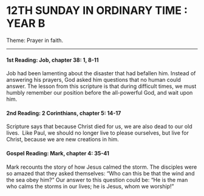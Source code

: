 # 12TH SUNDAY IN ORDINARY TIME : YEAR B
Theme: Prayer in faith.

---

#### 1st Reading: Job, chapter 38: 1, 8-11

Job had been lamenting about the disaster that had befallen him. Instead of answering his prayers, God asked him questions that no human could answer. The lesson from this scripture is that during difficult times, we must humbly remember our position before the all-powerful God, and wait upon him.

#### 2nd Reading: 2 Corinthians, chapter 5: 14-17

Scripture says that because Christ died for us, we are also dead to our old lives.  Like Paul, we should no longer live to please ourselves, but live for Christ, because we are new creations in him.

#### Gospel Reading: Mark, chapter 4: 35-41

Mark recounts the story of how Jesus calmed the storm. The disciples were so amazed that they asked themselves: “Who can this be that the wind and the sea obey him?” Our answer to this question could be: “He is the man who calms the storms in our lives; he is Jesus, whom we worship!”